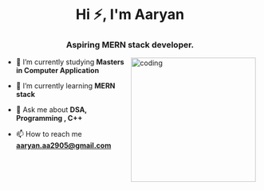 
<h1 align="center">Hi ⚡, I'm Aaryan</h1>
<h3 align="center">Aspiring MERN stack developer.</h3>
<img align="right" alt="coding" width="250px" src="https://media2.giphy.com/media/qgQUggAC3Pfv687qPC/giphy.gif">

- 🔭 I’m currently studying **Masters in Computer Application**

- 🌱 I’m currently learning **MERN stack**

- 💬 Ask me about **DSA, Programming , C++**

- 📫 How to reach me **aaryan.aa2905@gmail.com**


